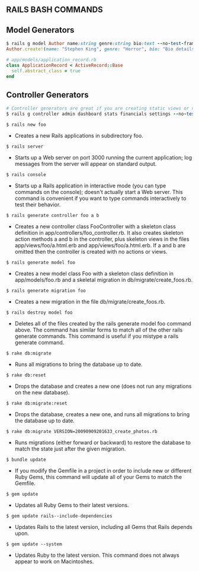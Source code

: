 ## RAILS BASH COMMANDS

## Model Generators
``` ruby
$ rails g model Author name:string genre:string bio:text --no-test-framework 
Author.create!(name: "Stephen King", genre: "Horror", bio: "Bio details go here")
```

``` ruby
# app/models/application_record.rb
class ApplicationRecord < ActiveRecord::Base
  self.abstract_class = true
end 
```
## Controller Generators
``` ruby
# Controller generators are great if you are creating static views or non-CRUD related features
$ rails g controller admin dashboard stats financials settings --no-test-framework 
```

``` $ rails new foo ```
  -  Creates a new Rails applications in subdirectory foo.

```$ rails server```
  -  Starts up a Web server on port 3000 running the current application; log messages from the server will appear on standard output.

```$ rails console```
  -  Starts up a Rails application in interactive mode (you can type commands on the console); doesn't actually start a Web server. This command is convenient if you want to type commands interactively to test their behavior.

```$ rails generate controller foo a b```
  -  Creates a new controller class FooController with a skeleton class definition in app/controllers/foo_controller.rb. It also creates skeleton action methods a and b in the controller, plus skeleton views in the files app/views/foo/a.html.erb and app/views/foo/a.html.erb. If a and b are omitted then the controller is created with no actions or views.

```$ rails generate model foo```
  -  Creates a new model class Foo with a skeleton class definition in app/models/foo.rb and a skeletal migration in db/migrate/create_foos.rb.

```$ rails generate migration foo```
  -  Creates a new migration in the file db/migrate/create_foos.rb.

```$ rails destroy model foo```
  -  Deletes all of the files created by the rails generate model foo command above. The command has similar forms to match all of the other rails generate commands. This command is useful if you mistype a rails generate command.

```$ rake db:migrate```
  -  Runs all migrations to bring the database up to date.

```$ rake db:reset```
  -  Drops the database and creates a new one (does not run any migrations on the new database).

```$ rake db:migrate:reset```
  -  Drops the database, creates a new one, and runs all migrations to bring the database up to date.

```$ rake db:migrate VERSION=20090909201633_create_photos.rb```
  -  Runs migrations (either forward or backward) to restore the database to match the state just after the given migration.

```$ bundle update```
  -  If you modify the Gemfile in a project in order to include new or different Ruby Gems, this command will update all of your Gems to match the Gemfile.

```$ gem update```
  -  Updates all Ruby Gems to their latest versions.

```$ gem update rails--include-dependencies```
  -  Updates Rails to the latest version, including all Gems that Rails depends upon.

```$ gem update --system```
  -  Updates Ruby to the latest version. This command does not always appear to work on Macintoshes.